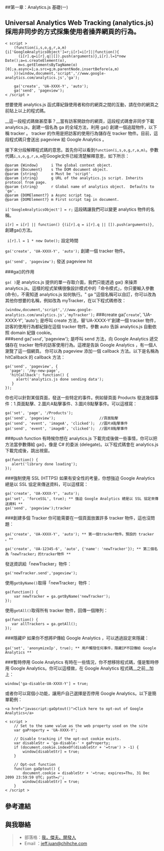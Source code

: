 ##第一章：Analytics.js 基礎(一)


Universal Analytics Web Tracking (analytics.js)採用非同步的方式採集使用者操弄網頁的行為。  
------
	< script >  
	    (function(i,s,o,g,r,a,m){i['GoogleAnalyticsObject']=r;i[r]=i[r]||function(){
	      (i[r].q=i[r].q||[]).push(arguments)},i[r].l=1*new Date();a=s.createElement(o),
	      m=s.getElementsByTagName(o)[0];a.async=1;a.src=g;m.parentNode.insertBefore(a,m)
	    })(window,document,'script','//www.google-analytics.com/analytics.js','ga');

	    ga('create', 'UA-XXXX-Y', 'auto');
	    ga('send', 'pageview');  
	< /script >

想要使用 analytics.js 函式庫紀錄使用者和你的網頁之間的互動，請在你的網頁</head>之前貼上以上的程式碼。  

__這一段程式碼做甚麼事？__當有訪客開啟你的網頁，這段程式碼會非同步下載 analytics.js，創建一個名為 ga 的全域方法，利用 ga() 創建一個追蹤物件，以下稱 tracker 。 tracker 的作用是把訪客的使用行為儲存在 tracker 物件。目前，這段程式碼只會送出 pageview 給 Google Analytics 。

接下來分段解釋程式碼的意思。首先你可以看到`function(i,s,o,g,r,a,m)`。參數代碼`i,s,o,g,r,a,m`在Google文件已經清楚解釋意思，如下所示：  

	@param {Window}      i The global context object.  
	@param {Document}    s The DOM document object.  
	@param {string}      o Must be 'script'.  
	@param {string}      g URL of the analytics.js script. Inherits protocol from page.  
	@param {string}      r Global name of analytics object.  Defaults to 'ga'.  
	@param {DOMElement?} a Async script tag.  
	@param {DOMElement?} m First script tag in document.  
  

 `i['GoogleAnalyticsObject'] = r;` 這段碼讓我們可以變更 analytics 物件的名稱。  

`i[r] = i[r] || function() {(i[r].q = i[r].q || []).push(arguments)},` 創建ga()方法。  

` i[r].l = 1 * new Date();` 設定時間  

`ga('create', 'UA-XXXX-Y', 'auto');` 創建一個 tracker 物件。  
 
`ga('send', 'pageview');` 發送 pageview hit  

###ga()的作用  


`ga( )`是 analytics.js 提供的單一存取介面，我們只能透過 ga() 來操弄 analytics.js。這樣的程式架構很像設計模式中的「命令模式」，你只要輸入參數(命令)，不需知道 analytics.js 如何執行。" ga "這個名稱可以自訂，你可以改為其他你想要的名稱，例如改為 myTracker，在以下程式碼修改：  

`(window,document,'script','//www.google-analytics.com/analytics.js','myTracker');`
###create
ga('`create`', 'UA-XXXX-Y', 'auto'); 是呼叫 create 方法，替'UA-XXXX-Y'創建一個 tracker 物件，訪客的使用行為都紀錄在這個 tracker 物件。參數 auto 告訴 analytics.js 自動依照 domain 紀錄 cookie。  
###send
ga('`send`', 'pageview'); 是呼叫 send 方法，向 Google Analytics 遞交儲存在 tracker 物件的訪客使用行為。這裡是告訴 Google Analytics ，有一個人瀏覽了這一個網頁。 
你可以為 pageview 添加一個 callback 方法。以下是名稱為 hitCallback 的 callback 方法：

	ga('send', 'pageview', {
 	  'page': '/my-new-page',
  	  'hitCallback': function() {
   	     alert('analytics.js done sending data');
 	   }
	});
  

你也可以針對某個頁面，發送一些特定的事件。例如替頁面 Products 發送幾個事件：1.頁面點擊、2.圖片A點擊事件、3.圖片B點擊事件。可以這樣寫：
  
	ga('set', 'page', '/Products');
	ga('send', 'pageview');                    //頁面點擊
	ga('send', 'event', 'imageA', 'clicked');  //圖片A點擊事件
	ga('send', 'event', 'imageB', 'clicked');  //圖片B點擊事件
###push function
有時候你想在 analytics.js 下載完成後做一些事情，你可以把方法當參數傳給 ga()，像是 C# 的委派 (delegate)。以下程式碼會在 analytics.js 下載完成後，跳出視窗。  

	ga(function() {
 	   alert('library done loading');
	});
###強制使用 SSL (HTTPS)
如果有安全性的考量，你想強迫 Google Analytics 總是以 SSL 協定來傳送資料，可以這樣寫： 
 
	ga('create', 'UA-XXXX-Y', 'auto');
	ga('set', 'forceSSL', true); ** 強迫 Google Analytics 總是以 SSL 協定來傳送資料 **
	ga('send', 'pageview');tracker

###創建多個 Tracker
你可能需要在一個頁面放置許多 tracker 物件，這也沒問題：  

	ga('create', 'UA-XXXX-Y', 'auto'); ** 第一個tracker物件。預設的 tracker 。**

	ga('create', 'UA-12345-6', 'auto', {'name': 'newTracker'}); ** 第二個名為「newTracker」的tracker物件 **

發送資訊給「newTracker」物件：  

	ga('newTracker.send','pageview');
使用`getByName()`取得「newTracker」物件： 
 
  
	ga(function() {
  	    var newTracker = ga.getByName('newTracker');
	});
使用`getAll()`取得所有 tracker 物件，回傳一個陣列：  

	ga(function() {
 	   var allTrackers = ga.getAll();
	});
###隱藏IP
如果你不想將IP傳給 Google Analytics ，可以透過設定來隱藏：  

	ga('set', 'anonymizeIp', true); ** 用戶觸發任何事件，隱藏IP不回傳給 Google Analytics **
###暫時停用 Goole Analytics
有時在一些情況，你不想移除程式碼，僅是暫時停用 Google Analytics。你可以這樣做，在 Google Analytics 程式碼__之前__加上：  

	window['ga-disable-UA-XXXX-Y'] = true;

或者你可以寫個小功能，讓用戶自己選擇是否停用 Google Analytics。以下是簡單範例：  

	<a href="javascript:gaOptout()">Click here to opt-out of Google Analytics</a>  

	< script >
	    // Set to the same value as the web property used on the site
	    var gaProperty = 'UA-XXXX-Y';

	    // Disable tracking if the opt-out cookie exists.
	    var disableStr = 'ga-disable-' + gaProperty;
	    if (document.cookie.indexOf(disableStr + '=true') > -1) {
 	        window[disableStr] = true;
	    }

	    // Opt-out function
	    function gaOptout() {
 	        document.cookie = disableStr + '=true; expires=Thu, 31 Dec 2099 23:59:59 UTC; path=/';
 	        window[disableStr] = true;
	    }
	< /script >


參考連結
-------
與我聯絡
---
> * 部落格：[我，傑夫。開發人](https://jeffprogrammer.wordpress.com/)  
> * Email ：[jeff.juan@chihche.com](mailto:jeff.juan@chihche.com)